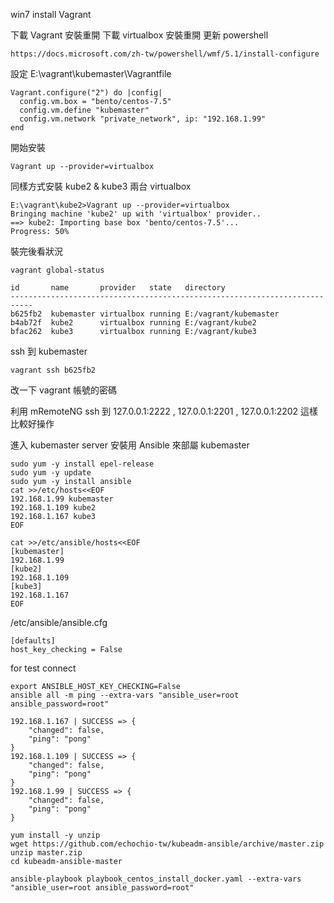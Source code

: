 win7 install Vagrant

下載 Vagrant 安裝重開
下載 virtualbox 安裝重開
更新 powershell 

```
https://docs.microsoft.com/zh-tw/powershell/wmf/5.1/install-configure
```

設定 
E:\vagrant\kubemaster\Vagrantfile
```
Vagrant.configure("2") do |config|
  config.vm.box = "bento/centos-7.5"
  config.vm.define "kubemaster"
  config.vm.network "private_network", ip: "192.168.1.99"
end
```

開始安裝
```
Vagrant up --provider=virtualbox
```

同樣方式安裝 kube2 & kube3 兩台 virtualbox 
```
E:\vagrant\kube2>Vagrant up --provider=virtualbox
Bringing machine 'kube2' up with 'virtualbox' provider..
==> kube2: Importing base box 'bento/centos-7.5'...
Progress: 50%
```

裝完後看狀況
```
vagrant global-status
```

```
id       name       provider   state   directory
---------------------------------------------------------------------------
b625fb2  kubemaster virtualbox running E:/vagrant/kubemaster
b4ab72f  kube2      virtualbox running E:/vagrant/kube2
bfac262  kube3      virtualbox running E:/vagrant/kube3
```
ssh 到 kubemaster
```
vagrant ssh b625fb2
``` 
改一下 vagrant 帳號的密碼

利用 mRemoteNG ssh 到 127.0.0.1:2222 , 127.0.0.1:2201 , 127.0.0.1:2202 這樣比較好操作

進入 kubemaster server  安裝用 Ansible 來部屬 kubemaster 
```
sudo yum -y install epel-release
sudo yum -y update
sudo yum -y install ansible
cat >>/etc/hosts<<EOF
192.168.1.99 kubemaster
192.168.1.109 kube2
192.168.1.167 kube3
EOF
```

```
cat >>/etc/ansible/hosts<<EOF
[kubemaster]
192.168.1.99
[kube2]
192.168.1.109
[kube3]
192.168.1.167
EOF
```

/etc/ansible/ansible.cfg
```
[defaults]
host_key_checking = False
```

for test connect
```
export ANSIBLE_HOST_KEY_CHECKING=False
ansible all -m ping --extra-vars "ansible_user=root ansible_password=root"
```

```
192.168.1.167 | SUCCESS => {
    "changed": false,
    "ping": "pong"
}
192.168.1.109 | SUCCESS => {
    "changed": false,
    "ping": "pong"
}
192.168.1.99 | SUCCESS => {
    "changed": false,
    "ping": "pong"
}
```

```
yum install -y unzip
wget https://github.com/echochio-tw/kubeadm-ansible/archive/master.zip
unzip master.zip
cd kubeadm-ansible-master
```



```
ansible-playbook playbook_centos_install_docker.yaml --extra-vars "ansible_user=root ansible_password=root"
```
